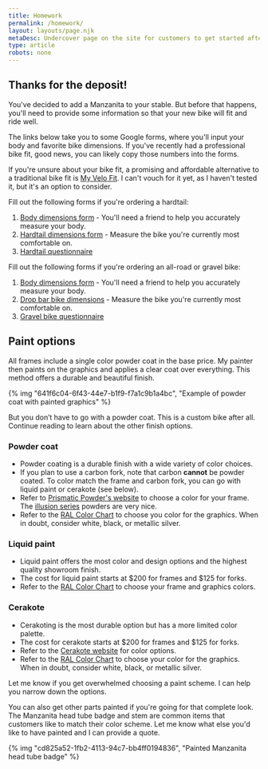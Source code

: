 ```yaml
---
title: Homework
permalink: /homework/
layout: layouts/page.njk
metaDesc: Undercover page on the site for customers to get started after placing a deposit.
type: article
robots: none
---
```


## Thanks for the deposit!

You've decided to add a Manzanita to your stable. But before that happens, you'll need to provide some information so that your new bike will fit and ride well.

The links below take you to some Google forms, where you'll input your body and favorite bike dimensions. If you've recently had a professional bike fit, good news, you can likely copy those numbers into the forms.

If you're unsure about your bike fit, a promising and affordable alternative to a traditional bike fit is [My Velo Fit](https://www.myvelofit.com/). I can't vouch for it yet, as I haven't tested it, but it's an option to consider.

Fill out the following forms if you're ordering a hardtail:

1. [Body dimensions form](https://forms.gle/7YdbgWcz8iGoV1Te8) - You'll need a friend to help you accurately measure your body.
2. [Hardtail dimensions form](https://forms.gle/CtQF5yQfq5gaeezZ7) - Measure the bike you're currently most comfortable on.
3. [Hardtail questionnaire](https://forms.gle/LJTZ6VJFaW7vgyfj7)

Fill out the following forms if you're ordering an all-road or gravel bike:

1. [Body dimensions form](https://forms.gle/7YdbgWcz8iGoV1Te8) - You'll need a friend to help you accurately measure your body.
2. [Drop bar bike dimensions](https://forms.gle/vQtaFm57UnrZG8AW8) - Measure the bike you're currently most comfortable on.
2. [Gravel bike questionnaire](https://forms.gle/vVSwmktvU5mqgp2J7)

## Paint options

All frames include a single color powder coat in the base price. My painter then paints on the graphics and applies a clear coat over everything. This method offers a durable and beautiful finish.

{% img "641f6c04-6f43-44e7-b1f9-f7a1c9b1a4bc", "Example of powder coat with painted graphics" %}

But you don’t have to go with a powder coat. This is a custom bike after all. Continue reading to learn about the other finish options.

### Powder coat

- Powder coating is a durable finish with a wide variety of color choices.
- If you plan to use a carbon fork, note that carbon **cannot** be powder coated. To color match the frame and carbon fork, you can go with liquid paint or cerakote (see below).
- Refer to [Prismatic Powder's website](https://www.prismaticpowders.com/) to choose a color for your frame. The [illusion series](https://www.prismaticpowders.com/shop/powder-coating-colors?finishes=pris_illusion) powders are very nice.
- Refer to the [RAL Color Chart](https://www.ralcolorchart.com/) to choose you color for the graphics. When in doubt, consider white, black, or metallic silver.

### Liquid paint

- Liquid paint offers the most color and design options and the highest quality showroom finish.
- The cost for liquid paint starts at $200 for frames and $125 for forks.
- Refer to the [RAL Color Chart](https://www.ralcolorchart.com/) to choose your frame and graphics colors.

### Cerakote

- Cerakoting is the most durable option but has a more limited color palette.
- The cost for cerakote starts at $200 for frames and $125 for forks.
- Refer to the [Cerakote website](https://www.cerakote.com/) for color options.
- Refer to the [RAL Color Chart](https://www.ralcolorchart.com/) to choose your color for the graphics. When in doubt, consider white, black, or metallic silver.

Let me know if you get overwhelmed choosing a paint scheme. I can help you narrow down the options.

You can also get other parts painted if you're going for that complete look. The Manzanita head tube badge and stem are common items that customers like to match their color scheme. Let me know what else you'd like to have painted and I can provide a quote.

{% img "cd825a52-1fb2-4113-94c7-bb4ff0194836", "Painted Manzanita head tube badge" %}


